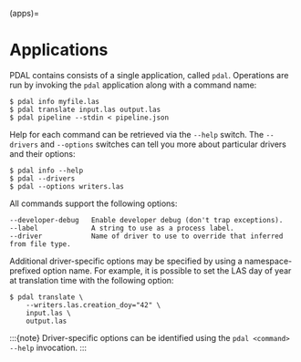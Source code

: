(apps)=

# Applications

PDAL contains consists of a single application, called `pdal`.  Operations
are run by invoking the `pdal` application along with a command name:

```
$ pdal info myfile.las
$ pdal translate input.las output.las
$ pdal pipeline --stdin < pipeline.json
```

Help for each command can be retrieved via the `--help` switch. The
`--drivers` and `--options` switches can tell you more about particular
drivers and their options:

```
$ pdal info --help
$ pdal --drivers
$ pdal --options writers.las
```

All commands support the following options:

```
--developer-debug   Enable developer debug (don't trap exceptions).
--label             A string to use as a process label.
--driver            Name of driver to use to override that inferred from file type.
```

Additional driver-specific options may be specified by using a
namespace-prefixed option name. For example, it is possible to set the LAS day
of year at translation time with the following option:

```
$ pdal translate \
    --writers.las.creation_doy="42" \
    input.las \
    output.las
```

:::{note}
Driver-specific options can be identified using the `pdal <command> --help` invocation.
:::
